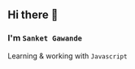 ## Hi there 👋
### I'm <code>Sanket Gawande</code>
Learning & working with <code>Javascript</code>
### 
